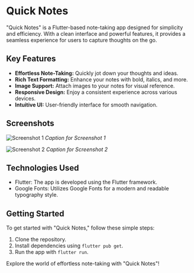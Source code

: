 # Quick Notes

"Quick Notes" is a Flutter-based note-taking app designed for simplicity and efficiency. With a clean interface and powerful features, it provides a seamless experience for users to capture thoughts on the go.

## Key Features

- **Effortless Note-Taking:** Quickly jot down your thoughts and ideas.
- **Rich Text Formatting:** Enhance your notes with bold, italics, and more.
- **Image Support:** Attach images to your notes for visual reference.
- **Responsive Design:** Enjoy a consistent experience across various devices.
- **Intuitive UI:** User-friendly interface for smooth navigation.

## Screenshots

![Screenshot 1](/screenshots/screenshot1.png)
*Caption for Screenshot 1*

![Screenshot 2](/screenshots/screenshot2.png)
*Caption for Screenshot 2*

## Technologies Used

- Flutter: The app is developed using the Flutter framework.
- Google Fonts: Utilizes Google Fonts for a modern and readable typography style.

## Getting Started

To get started with "Quick Notes," follow these simple steps:
1. Clone the repository.
2. Install dependencies using `flutter pub get`.
3. Run the app with `flutter run`.

Explore the world of effortless note-taking with "Quick Notes"!
